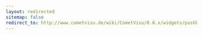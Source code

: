 ```yaml
---
layout: redirected
sitemap: false
redirect_to: http://www.cometvisu.de/wiki/CometVisu/0.8.x/widgets/pushbutton/de/
---
```


